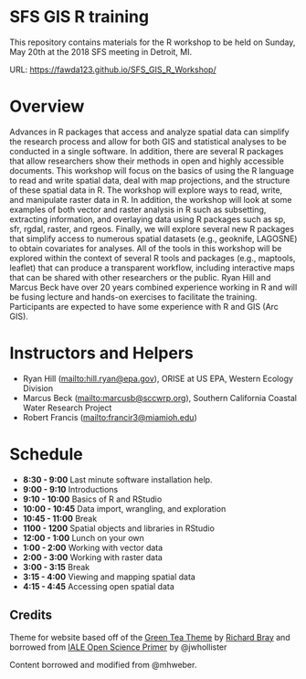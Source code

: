 # SFS GIS R training

This repository contains materials for the R workshop to be held on Sunday, May 20th at the 2018 SFS meeting in Detroit, MI.  

URL: https://fawda123.github.io/SFS_GIS_R_Workshop/

# Overview

Advances in R packages that access and analyze spatial data can simplify the research process and allow for both GIS and statistical analyses to be conducted in a single software. In addition, there are several R packages that allow researchers show their methods in open and highly accessible documents. This workshop will focus on the basics of using the R language to read and write spatial data, deal with map projections, and the structure of these spatial data in R. The workshop will explore ways to read, write, and manipulate raster data in R. In addition, the workshop will look at some examples of both vector and raster analysis in R such as subsetting, extracting information, and overlaying data using R packages such as sp, sfr, rgdal, raster, and rgeos. Finally, we will explore several new R packages that simplify access to numerous spatial datasets (e.g., geoknife, LAGOSNE) to obtain covariates for analyses. All of the tools in this workshop will be explored within the context of several R tools and packages (e.g., maptools, leaflet) that can produce a transparent workflow, including interactive maps that can be shared with other researchers or the public. Ryan Hill and Marcus Beck have over 20 years combined experience working in R and will be fusing lecture and hands-on exercises to facilitate the training. Participants are expected to have some experience with R and GIS (Arc GIS).

# Instructors and Helpers

- Ryan Hill ([mailto:hill.ryan@epa.gov](hill.ryan@epa.gov)), ORISE at US EPA, Western Ecology Division
- Marcus Beck ([mailto:marcusb@sccwrp.org](marcusb@sccwrp.org)), Southern California Coastal Water Research Project
- Robert Francis ([mailto:francir3@miamioh.edu](francir3@miamioh.edu))

# Schedule

* **8:30 - 9:00** Last minute software installation help.
* **9:00 - 9:10** Introductions
* **9:10 - 10:00** Basics of R and RStudio
* **10:00 - 10:45** Data import, wrangling, and exploration
* **10:45 - 11:00** Break
* **1100 - 1200** Spatial objects and libraries in RStudio
* **12:00 - 1:00** Lunch on your own
* **1:00 - 2:00** Working with vector data
* **2:00 - 3:00** Working with raster data
* **3:00 - 3:15** Break
* **3:15 - 4:00** Viewing and mapping spatial data
* **4:15 - 4:45** Accessing open spatial data

## Credits

Theme for website based off of the [Green Tea Theme](http://jekyllthemes.org/themes/green-tea/) by [Richard Bray](http://richbray.me/frap/) and borrowed from [IALE Open Science Primer](http://jwhollister.com/iale_open_science/) by @jwhollister

Content borrowed and modified from @mhweber.

